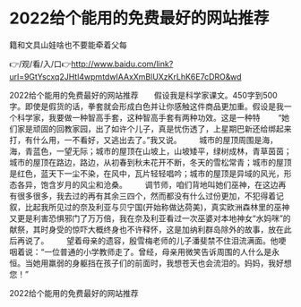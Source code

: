 # 2022给个能用的免费最好的网站推荐
籍和文具山娃啥也不要能牵着父每

👉/观/看/入/口👉http://www.baidu.com/link?url=9GtYscxq2JHtl4wpmtdwIAAxXmBlUXzKrLhK6E7cDRO&wd

2022给个能用的免费最好的网站推荐　　假设我是科学家课文。450字到500字。即使是假货的话，拳套就会形成白色并让你感触这件商品更加重。假设是我一个科学家，我要做一种智高手套，这种智高手套有两种功效。这是一种特
　　“她们家是顽固的回教家园，出了如许个儿子，真是忧伤透了，上星期巴新还给绑起来打，有什么用，一不看好，又逃出去了。”我又说。
　　城市的屋顶周围是海，海，青蓝色，一望无际；城市的屋顶在山坡上，山坡矮平，绿树成林，青草茵茵；城市的屋顶在路边，路边，从初春到秋未花开不断，冬天的雪松常青；城市的屋顶是红色，蓝天下一尘不染，在风中，瓦片轻轻唱吟；城市的屋顶是异域的风光，形态各异，饱含岁月的风尘和沧桑。
　　调节师，咱们背地叫她们巫神，在这边再有很多很多，我去过的再有其余三四个，然而都没有什么过份更加，不犯得着记叙，比起我所见过的奈及利亚与贝宁国(开始称做达荷美)，真实欧洲森林里的巫神又更是利害恐惧邪门了万万倍，我在奈及利亚看过一次巫婆对本地神女“水妈咪”的献祭，其时身受的惊吓大概终身也不许释怀，这是加纳利群岛除外的故事，放在此后再说了。
　　望着母亲的遗容，殷雪梅老师的儿子潘斐禁不住泪流满面。他哽咽着说：“一位普通的小学教师走了。曾经，母亲用微笑告诉周围的人什么是永恒。当她用羸弱的身躯挡在孩子们的前面时，我想苍天也会流泪的。妈妈，我好想您！”

2022给个能用的免费最好的网站推荐
